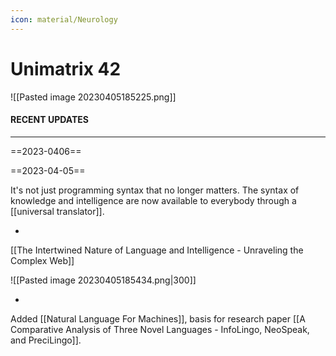 ```yaml
---
icon: material/Neurology
---
```

# Unimatrix 42
![[Pasted image 20230405185225.png]]

#### RECENT UPDATES
---
==2023-0406==



==2023-04-05==

It's not just programming syntax that no longer matters. The syntax of knowledge and intelligence are now available to everybody through a [[universal translator]]. 

-

[[The Intertwined Nature of Language and Intelligence - Unraveling the Complex Web]]

![[Pasted image 20230405185434.png|300]]

-

Added [[Natural Language For Machines]], basis for research paper [[A Comparative Analysis of Three Novel Languages - InfoLingo, NeoSpeak, and PreciLingo]].